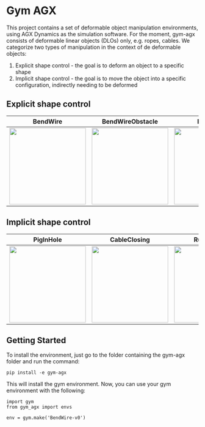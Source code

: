 # Gym AGX

This project contains a set of deformable object manipulation environments, using AGX Dynamics as the simulation software. For the moment, gym-agx consists of deformable linear objects (DLOs) only, e.g. ropes, cables. We categorize two types of manipulation in the context of de deformable objects:

1) Explicit shape control - the goal is to deform an object to a specific shape
2) Implicit shape control - the goal is to move the object into a specific configuration, indirectly needing to be deformed

## Explicit shape control

BendWire                   |  BendWireObstacle         |  PushRope
:-------------------------:|:-------------------------:|:-------------------------:
<img src="https://drive.google.com/uc?export=view&id=1oa98fspwVYnNulq5SEgSYkrrTLXTz-_Y" width="200"> | <img src="https://drive.google.com/uc?export=view&id=16qEuWRvFr9B5u46lRJM77_tCy22VEoNz" width="200"> | <img src="https://drive.google.com/uc?export=view&id=1IuuDTLa-7hNP373yuFJfEfU3hZt9dG5Q" width="200">

## Implicit shape control


PigInHole                   |  CableClosing         |  RubberBand
:-------------------------:|:-------------------------:|:-------------------------:
<img src="https://drive.google.com/uc?export=view&id=1OT4GVt3xCTo2mkpzOVuaASToH36y2Jde" width="200"> | <img src="https://drive.google.com/uc?export=view&id=1XtOxhQP2ZN2vWk43UJ7Op4g_d-gkBfw4" width="200"> | <img src="https://drive.google.com/uc?export=view&id=1halbLByFBRG6yQ0wG-icG46lCcOL3Pw4" width="200">

## Getting Started

To install the environment, just go to the folder containing the gym-agx folder and run the command:

```
pip install -e gym-agx
```

This will install the gym environment. Now, you can use your gym environment with the following:

```
import gym
from gym_agx import envs

env = gym.make('BendWire-v0')
```
